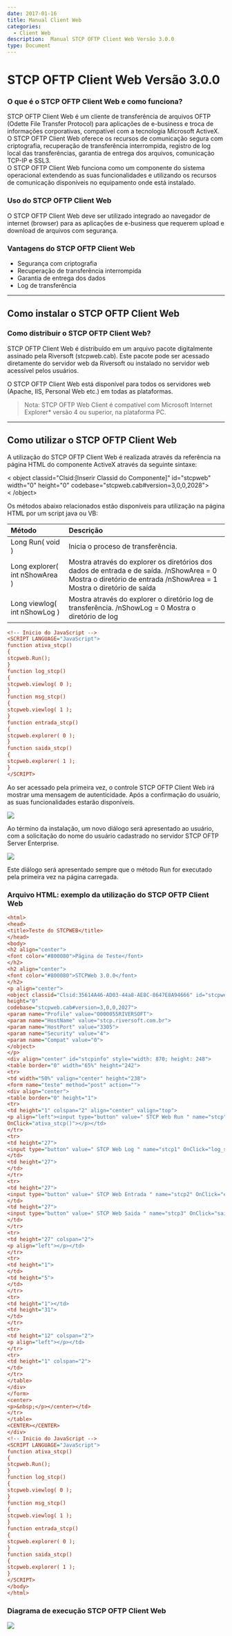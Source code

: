 ```yaml
---
date: 2017-01-16
title: Manual Client Web
categories:
  - Client Web
description:  Manual STCP OFTP Client Web Versão 3.0.0
type: Document
---
```


# STCP OFTP Client Web Versão 3.0.0



### O que é o STCP OFTP Client Web e como funciona?

STCP OFTP Client Web é um cliente de transferência de arquivos OFTP (Odette File Transfer Protocol) para aplicações de e-business e troca de informações corporativas, compatível com a tecnologia Microsoft ActiveX.      
O STCP OFTP Client Web oferece os recursos de comunicação segura com criptografia, recuperação de transferência interrompida, registro de log local das transferências, garantia de entrega dos arquivos, comunicação TCP-IP e SSL3.   
O STCP OFTP Client Web funciona como um componente do sistema operacional extendendo as suas funcionalidades e utilizando os recursos de comunicação disponíveis no equipamento onde está instalado.

### Uso do STCP OFTP Client Web

O STCP OFTP Client Web deve ser utilizado integrado ao navegador de internet (browser) para as aplicações de e-business que requerem upload e download de arquivos com segurança.

### Vantagens do STCP OFTP Client Web
* Segurança com criptografia
* Recuperação de transferência interrompida
* Garantia de entrega dos dados
* Log de transferência

--------
## **Como instalar o STCP OFTP Client Web**

### Como distribuir o STCP OFTP Client Web?

STCP OFTP Client Web é distribuído em um arquivo pacote digitalmente assinado pela Riversoft (stcpweb.cab). Este pacote pode ser acessado diretamente do servidor web da Riversoft ou instalado no servidor web acessível pelos usuários.

O STCP OFTP Client Web está disponível para todos os servidores web (Apache, IIS, Personal Web etc.) em todas as plataformas.

> Nota: STCP OFTP Web Client é compatível com Microsoft Internet Explorer* versão 4 ou superior, na plataforma PC.

---------
## **Como utilizar o STCP OFTP Client Web** 

A utilização do STCP OFTP Client Web é realizada através da referência na página HTML do componente ActiveX através da seguinte sintaxe:

< object classid="Clsid:[Inserir Classid do Componente]" id="stcpweb"       
width="0" height="0" codebase="stcpweb.cab#version=3,0,0,2028">       
< /object>   

Os métodos abaixo relacionados estão disponíveis para utilização na página HTML por um script java ou VB:

Método | Descrição
:---   | :---
Long Run( void ) | Inicia o proceso de transferência.
Long explorer( int nShowArea ) | Mostra através do explorer os diretórios dos dados de entrada e de saída. /nShowArea = 0 Mostra o diretório de entrada /nShowArea = 1 Mostra o diretório de saída
Long viewlog( int nShowLog )| Mostra através do explorer o diretório log de transferência. /nShowLog = 0 Mostra o diretório de log

```ini
<!-- Inicio do JavaScript -->
<SCRIPT LANGUAGE="JavaScript">
function ativa_stcp()
{
stcpweb.Run();
}
function log_stcp()
{
stcpweb.viewlog( 0 );
}
function msg_stcp()
{
stcpweb.viewlog( 1 );
}
function entrada_stcp()
{
stcpweb.explorer( 0 );
}
function saida_stcp()
{
stcpweb.explorer( 1 );
}
</SCRIPT>
```

Ao ser acessado pela primeira vez, o controle STCP OFTP Client Web irá mostrar uma mensagem de autenticidade. Após a confirmação do usuário, as suas funcionalidades estarão disponíveis. 

![](/images/imagem2/imgCW255.png) 

Ao término da instalação, um novo diálogo será apresentado ao usuário, com a solicitação do nome do usuário cadastrado no servidor STCP OFTP Server Enterprise.

![](/images/imagem2/imgCW256.png) 

Este diálogo será apresentado sempre que o método Run for executado pela primeira vez na página carregada.

### Arquivo HTML: exemplo da utilização do STCP OFTP Client Web

```ini
<html>
<head>
<title>Teste do STCPWEB</title>
</head>
<body>
<h2 align="center">
<font color="#800080">Página de Teste</font>
</h2>
<h2 align="center">
<font color="#800080">STCPWeb 3.0.0</font>
</h2>
<p align="center">
<object classid="Clsid:35614A46-AD03-44a8-AE8C-8647E8A94666" id="stcpweb" width="0"
height="0"
codebase="stcpweb.cab#version=3,0,0,2027">
<param name="Profile" value="O000055RIVERSOFT">
<param name="HostName" value="stcp.riversoft.com.br">
<param name="HostPort" value="3305">
<param name="Security" value="4">
<param name="Compat" value="0">
</object>
</p>
<div align="center" id="stcpinfo" style="width: 870; height: 248">
<table border="0" width="65%" height="242">
<tr>
<td width="50%" valign="center" height="238">
<form name="teste" method="post" action="">
<div align="center">
<table border="0" height="1">
<tr>
<td height="1" colspan="2" align="center" valign="top">
<p align="left"><input type="button" value=" STCP Web Run " name="stcp"
OnClick="ativa_stcp()"></p></td>
</tr>
<tr>
<td height="27">
<input type="button" value=" STCP Web Log " name="stcp1" OnClick="log_stcp()">
</td>
<td height="27">
</td>
</tr>
<tr>
<td height="27">
<input type="button" value=" STCP Web Entrada " name="stcp2" OnClick="entrada_stcp()">
</td>
<td height="27">
<input type="button" value=" STCP Web Saida " name="stcp3" OnClick="saida_stcp()">
</td>
</tr>
<tr>
<td height="27" colspan="2">
<p align="left"></p></td>
</tr>
<tr>
<td height="1">
</td>
<td height="5">
</td>
</tr>
<tr>
<td height="1"></td>
<td height="31">
</td>
</tr>
<tr>
<td height="12" colspan="2">
<p align="left"></p></td>
</tr>
<tr>
<td height="1" colspan="2">
</td>
</tr>
</table>
</div>
</form>
<center>
<p>&nbsp;</p></center></td>
</tr>
</table>
<CENTER></CENTER>
</div>
<!-- Inicio do JavaScript -->
<SCRIPT LANGUAGE="JavaScript">
function ativa_stcp()
{
stcpweb.Run();
}
function log_stcp()
{
stcpweb.viewlog( 0 );
}
function msg_stcp()
{
stcpweb.viewlog( 1 );
}
function entrada_stcp()
{
stcpweb.explorer( 0 );
}
function saida_stcp()
{
stcpweb.explorer( 1 );
}
</SCRIPT>
</body>
</html>
```

### Diagrama de execução STCP OFTP Client Web

![](/images/imagem2/imgCW257.png) 

